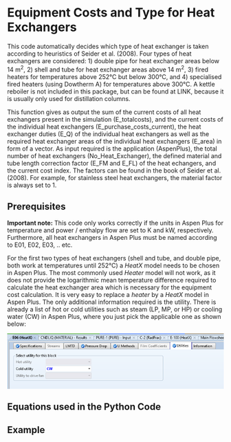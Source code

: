 # Equipment Costs and Type for Heat Exchangers 

This code automatically decides which type of heat exchanger is taken according to heuristics of Seider et al. (2008). Four types of heat exchangers are considered: 1) double pipe for heat exchanger areas below 14 m<sup>2</sup>, 2) shell and tube for heat exchanger areas above 14 m<sup>2</sup>, 3) fired heaters for temperatures above 252°C but below 300°C, and 4) specialised fired heaters (using Dowtherm A) for temperatures above 300°C. A kettle reboiler is not included in this package, but can be found at LINK, because it is usually only used for distillation columns. 

This function gives as output the sum of the current costs of all heat exchangers present in the simulation (E_totalcosts), and  the current costs of the individual heat exchangers (E_purchase_costs_current),  the heat exchanger duties (E_Q) of the individual heat exchangers as well as the required heat exchanger areas of the individual heat exchangers (E_area) in form of a vector. As input required is the application (AspenPlus), the total number of heat exchangers (No_Heat_Exchanger), the defined material and tube length correction factor (E_FM and E_FL) of the heat echangers, and the current cost index. The factors can be found in the book of Seider et al. (2008). For example, for stainless steel heat exchangers, the material factor is always set to 1. 

## Prerequisites

**Important note:** This code only works correctly if the units in Aspen Plus for temperature and power / enthalpy flow are set to K and kW, respectively. Furthermore, all heat exchangers in Aspen Plus must be named according to E01, E02, E03, .. etc.  

For the first two types of heat exchangers (shell and tube, and double pipe, both work at temperatures until 252°C) a *HeatX* model needs to be chosen in Aspen Plus. The most commonly used *Heater* model will not work, as it does not provide the logarithmic mean temperature difference required to calculate the heat exchanger area which is necessary for the equipment cost calculation. It is very easy to replace a *heater* by a *HeatX* model in Aspen Plus. The only additional information required is the utility. There is already a list of hot or cold utilities such as steam (LP, MP, or HP) or cooling water (CW) in Aspen Plus, where you just pick the applicable one as shown below:

<img align="center" src="https://github.com/A-JMinor/Python-Aspen-Plus-Connected-Model-for-the-Calculation-of-Equipment-Costs/blob/main/Pictures/HeatX.PNG" width="650">


## Equations used in the Python Code


## Example

